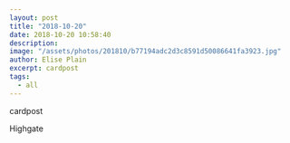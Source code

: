 ```yaml
---
layout: post
title: "2018-10-20"
date: 2018-10-20 10:58:40
description: 
image: "/assets/photos/201810/b77194adc2d3c8591d50086641fa3923.jpg"
author: Elise Plain
excerpt: cardpost
tags: 
  - all
---
```


cardpost
<p></p>
Highgate